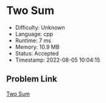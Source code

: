 # Two Sum

- Difficulty: Unknown
- Language: cpp
- Runtime: 7 ms
- Memory: 10.9 MB
- Status: Accepted
- Timestamp: 2022-08-05 10:04:15

## Problem Link
[Two Sum](https://leetcode.com/problems/two-sum)

